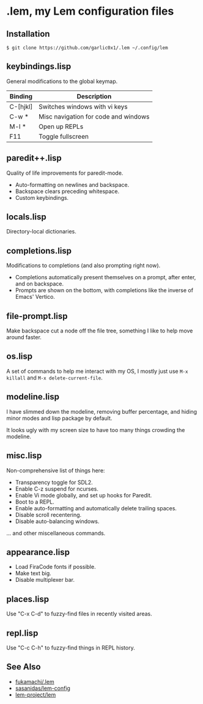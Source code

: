 # .lem, my Lem configuration files

## Installation

```shell
$ git clone https://github.com/garlic0x1/.lem ~/.config/lem
```

## keybindings.lisp

General modifications to the global keymap.

| Binding  | Description                          |
| -------- | ------------------------------------ |
| C-[hjkl] | Switches windows with vi keys        |
| C-w *    | Misc navigation for code and windows |
| M-l *    | Open up REPLs                        |
| F11      | Toggle fullscreen                    |

## paredit++.lisp

Quality of life improvements for paredit-mode.

- Auto-formatting on newlines and backspace.
- Backspace clears preceding whitespace.
- Custom keybindings.

## locals.lisp

Directory-local dictionaries.

## completions.lisp

Modifications to completions (and also prompting right now).

- Completions automatically present themselves on a prompt,
after enter, and on backspace.
- Prompts are shown on the bottom, with completions
like the inverse of Emacs' Vertico.

## file-prompt.lisp

Make backspace cut a node off the file tree,
something I like to help move around faster.

## os.lisp

A set of commands to help me interact with my OS,
I mostly just use `M-x killall` and `M-x delete-current-file`.

## modeline.lisp

I have slimmed down the modeline, removing buffer percentage,
and hiding minor modes and lisp package by default.

It looks ugly with my screen size to have
too many things crowding the modeline.

## misc.lisp

Non-comprehensive list of things here:

- Transparency toggle for SDL2.
- Enable C-z suspend for ncurses.
- Enable Vi mode globally, and set up hooks for Paredit.
- Boot to a REPL.
- Enable auto-formatting and automatically delete trailing spaces.
- Disable scroll recentering.
- Disable auto-balancing windows.

...
and other miscellaneous commands.

## appearance.lisp

- Load FiraCode fonts if possible.
- Make text big.
- Disable multiplexer bar.


## places.lisp

Use "C-x C-d" to fuzzy-find files in recently visited areas.

## repl.lisp

Use "C-c C-h" to fuzzy-find things in REPL history.

## See Also

* [fukamachi/.lem](https://github.com/fukamachi/.lem)
* [sasanidas/lem-config](https://codeberg.org/sasanidas/lem-config)
* [lem-project/lem](https://github.com/lem-project/lem)
